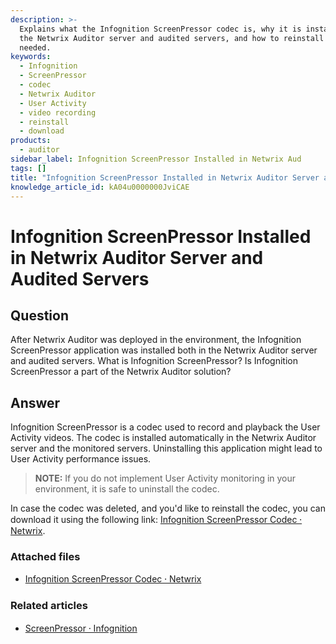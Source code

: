 ```yaml
---
description: >-
  Explains what the Infognition ScreenPressor codec is, why it is installed on
  the Netwrix Auditor server and audited servers, and how to reinstall it if
  needed.
keywords:
  - Infognition
  - ScreenPressor
  - codec
  - Netwrix Auditor
  - User Activity
  - video recording
  - reinstall
  - download
products:
  - auditor
sidebar_label: Infognition ScreenPressor Installed in Netwrix Aud
tags: []
title: "Infognition ScreenPressor Installed in Netwrix Auditor Server and Audited Servers"
knowledge_article_id: kA04u0000000JviCAE
---
```


# Infognition ScreenPressor Installed in Netwrix Auditor Server and Audited Servers

## Question

After Netwrix Auditor was deployed in the environment, the Infognition ScreenPressor application was installed both in the Netwrix Auditor server and audited servers. What is Infognition ScreenPressor? Is Infognition ScreenPressor a part of the Netwrix Auditor solution?

## Answer

Infognition ScreenPressor is a codec used to record and playback the User Activity videos. The codec is installed automatically in the Netwrix Auditor server and the monitored servers. Uninstalling this application might lead to User Activity performance issues.

> **NOTE:** If you do not implement User Activity monitoring in your environment, it is safe to uninstall the codec.

In case the codec was deleted, and you'd like to reinstall the codec, you can download it using the following link: [Infognition ScreenPressor Codec ⸱ Netwrix](https://www.netwrix.com/download/ScreenPressorNetwrix.zip).

### Attached files

- [Infognition ScreenPressor Codec ⸱ Netwrix](https://www.netwrix.com/download/ScreenPressorNetwrix.zip)

### Related articles

- [ScreenPressor ⸱ Infognition](http://www.infognition.com/ScreenPressor/)
